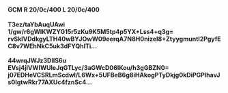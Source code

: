 #### GCM R 20/0c/400 L 20/0c/400
**T3ez/taYbAuqUAwi**<br/>**1/gw/r6gWlKWZYG15r5zKu9K5M5tp4p5YX+Lss4+q3g=**<br/>**rvSkIVDdkgyLTH40wBYJOwW09eerqA7N8H0nizeI8+ZtyygmuntI2PgyfEC8v7WEhNkC5uk3dFYQhITi...**<br/><br/>
**44wrqJWJz3DIlS6u**<br/>**EVsj4jlVWIWUIeJqGTLyc/3aGWcD06IKou/h3gGBZN0=**<br/>**j07EDHeVCSRLmScdwI/L6Wx+5UFBeB6g8iHAkogPTyDkjg0kDiPGPlhavJs0IgtwRkr77AXUc4fznSc4...**
